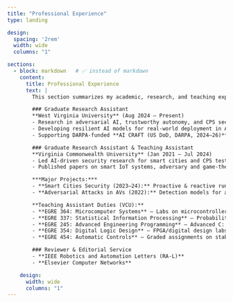 ```yaml
---
title: "Professional Experience"
type: landing

design:
  spacing: '2rem'
  width: wide 
  columns: "1"

sections:
  - block: markdown   # ✅ instead of markdown
    content:
      title: Professional Experience
      text: |
        This section summarizes my academic, research, and teaching experience, highlighting my work in AI, cybersecurity, cyber-physical systems, and autonomous vehicles.

        ### Graduate Research Assistant  
        **West Virginia University** (Aug 2024 – Present)  
        - Research in adversarial AI, trustworthy autonomy, and CPS security.  
        - Developing resilient AI models for real-world deployment in AVs.  
        - Supporting DARPA-funded **AI CRAFT (US DoD, DARPA, 2024–26)** – Resilient AI & cybersecurity for robotics (Duckietown). Advancing perception-control in adversarial environments by leveraging context awareness, with a focus on vision-based object detection, semantic segmentation, and multimodal data fusion.

        ### Graduate Research Assistant & Teaching Assistant  
        **Virginia Commonwealth University** (Jan 2021 – Jul 2024)  
        - Led AI-driven security research for smart cities and CPS testbeds (OpenCyberCity).  
        - Published papers on smart IoT systems, adversary and game-theoretic cybersecurity.  

        ***Major Projects:***  
        - **Smart Cities Security (2023–24):** Proactive & reactive runtime monitoring, intrusion response under cyberattacks.  
        - **Adversarial Attacks in AVs (2022):** Detection models for adversarial Basic Safety Message (BSM) in AV.  

        **Teaching Assistant Duties (VCU):**  
        - **EGRE 364: Microcomputer Systems** – Labs on microcontrollers, USART comms, stepper motors, line-following robots.  
        - **EGRE 337: Statistical Information Processing** – Probability distributions & statistical modeling.  
        - **EGRE 245: Advanced Engineering Programming** – Advanced C: pointers, structures, linked lists, stacks, binary search.  
        - **EGRE 354: Digital Logic Design** – FPGA/digital design labs with Vivado.  
        - **EGRE 454: Automatic Controls** – Graded assignments on stability & pole-zero analysis.  

        ### Reviewer & Editorial Service  
        - **IEEE Robotics and Automation Letters (RA-L)**  
        - **Elsevier Computer Networks**  

    design:
      width: wide 
      columns: "1"
---
```

